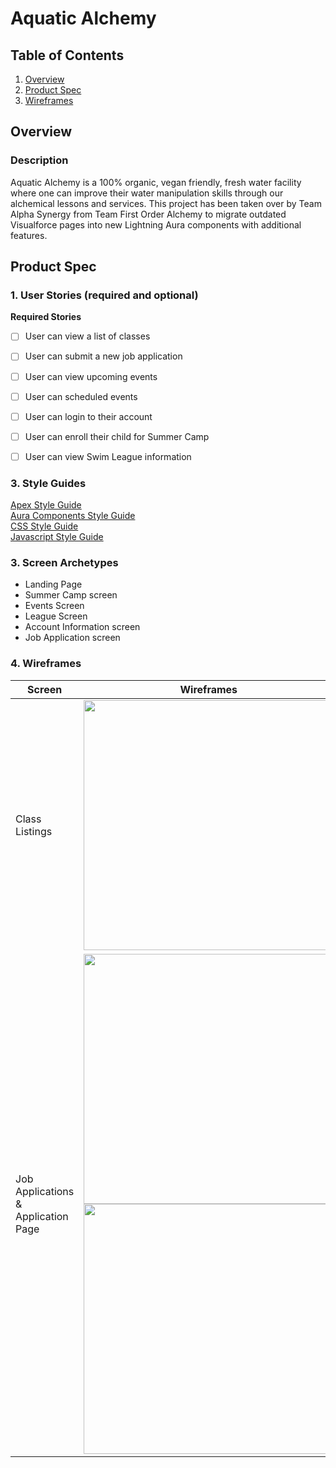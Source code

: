 # Aquatic Alchemy

## Table of Contents
1. [Overview](#Overview)
2. [Product Spec](#Product-Spec)
3. [Wireframes](#Wireframes)


## Overview
### Description
Aquatic Alchemy is a 100% organic, vegan friendly, fresh water facility where one can improve their water manipulation skills through our alchemical lessons and services. This project has been taken over by Team Alpha Synergy from Team First Order Alchemy to migrate outdated Visualforce pages into new Lightning Aura components with additional features.


## Product Spec
### 1. User Stories (required and optional)

**Required Stories**
- [ ] User can view a list of classes
- [ ] User can submit a new job application
- [ ] User can view upcoming events
- [ ] User can scheduled events
- [ ] User can login to their account
- [ ] User can enroll their child for Summer Camp
- [ ] User can view Swim League information



### 3. Style Guides

[Apex Style Guide](https://hackmd.io/n7ub8lwuQgGjMokkKNw0FQ)
<br/>
[Aura Components Style Guide](https://hackmd.io/zR5xDh2PR4eSOL0g5NPALA)
<br/>
[CSS Style Guide](https://hackmd.io/ryZzZ70cR1e4JCDf9FxbBw)
<br/>
[Javascript Style Guide](https://hackmd.io/8NvumSgkRA29Azga37eEeQ)


### 3. Screen Archetypes

* Landing Page
* Summer Camp screen
* Events Screen
* League Screen
* Account Information screen
* Job Application screen


### 4. Wireframes
| Screen | Wireframes |
| --- | --- |
| Class Listings | <img src="https://cdn.discordapp.com/attachments/672224549978243102/840304716289671188/unknown.png" width=400> |
| Job Applications & Application Page | <img src="https://cdn.discordapp.com/attachments/672224549978243102/840304085331869747/unknown.png" width=400><img src="https://cdn.discordapp.com/attachments/672224549978243102/840303881954263080/unknown.png" width=400>|

